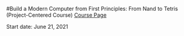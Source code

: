 #Build a Modern Computer from First Principles: From Nand to Tetris (Project-Centered Course)
<a href=“https://www.coursera.org/learn/build-a-computer/home/welcome”>Course Page</a>

Start date: June 21, 2021